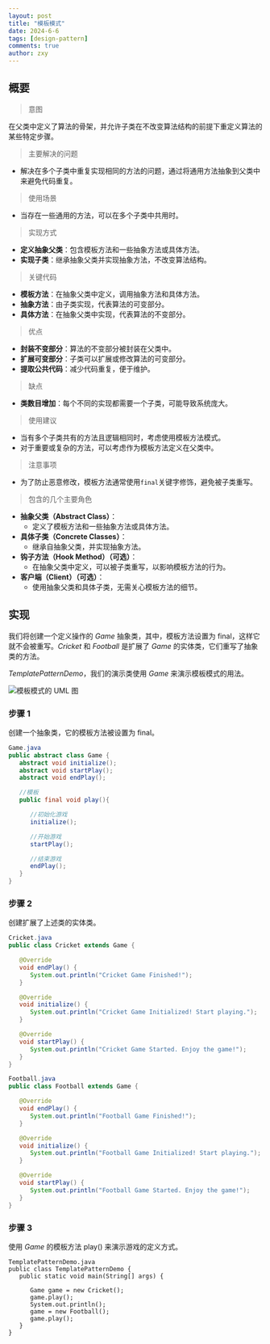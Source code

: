 ```yaml
---
layout: post
title: "模板模式"
date: 2024-6-6
tags: [design-pattern]
comments: true
author: zxy
---
```


## 概要

> 意图

在父类中定义了算法的骨架，并允许子类在不改变算法结构的前提下重定义算法的某些特定步骤。

> 主要解决的问题

- 解决在多个子类中重复实现相同的方法的问题，通过将通用方法抽象到父类中来避免代码重复。

> 使用场景

- 当存在一些通用的方法，可以在多个子类中共用时。

> 实现方式

- **定义抽象父类**：包含模板方法和一些抽象方法或具体方法。
- **实现子类**：继承抽象父类并实现抽象方法，不改变算法结构。

> 关键代码

- **模板方法**：在抽象父类中定义，调用抽象方法和具体方法。
- **抽象方法**：由子类实现，代表算法的可变部分。
- **具体方法**：在抽象父类中实现，代表算法的不变部分。

> 优点

- **封装不变部分**：算法的不变部分被封装在父类中。
- **扩展可变部分**：子类可以扩展或修改算法的可变部分。
- **提取公共代码**：减少代码重复，便于维护。

> 缺点

- **类数目增加**：每个不同的实现都需要一个子类，可能导致系统庞大。

> 使用建议

- 当有多个子类共有的方法且逻辑相同时，考虑使用模板方法模式。
- 对于重要或复杂的方法，可以考虑作为模板方法定义在父类中。

> 注意事项

- 为了防止恶意修改，模板方法通常使用`final`关键字修饰，避免被子类重写。

> 包含的几个主要角色

- **抽象父类（Abstract Class）**：
  - 定义了模板方法和一些抽象方法或具体方法。
- **具体子类（Concrete Classes）**：
  - 继承自抽象父类，并实现抽象方法。
- **钩子方法（Hook Method）（可选）**：
  - 在抽象父类中定义，可以被子类重写，以影响模板方法的行为。
- **客户端（Client）（可选）**：
  - 使用抽象父类和具体子类，无需关心模板方法的细节。

## 实现

我们将创建一个定义操作的 _Game_ 抽象类，其中，模板方法设置为 final，这样它就不会被重写。_Cricket_ 和 _Football_ 是扩展了 _Game_ 的实体类，它们重写了抽象类的方法。

_TemplatePatternDemo_，我们的演示类使用 _Game_ 来演示模板模式的用法。

![模板模式的 UML 图](https://www.runoob.com/wp-content/uploads/2014/08/template_pattern_uml_diagram.jpg)

### 步骤 1

创建一个抽象类，它的模板方法被设置为 final。

```java
Game.java
public abstract class Game {
   abstract void initialize();
   abstract void startPlay();
   abstract void endPlay();

   //模板
   public final void play(){

      //初始化游戏
      initialize();

      //开始游戏
      startPlay();

      //结束游戏
      endPlay();
   }
}
```

### 步骤 2

创建扩展了上述类的实体类。

```java
Cricket.java
public class Cricket extends Game {

   @Override
   void endPlay() {
      System.out.println("Cricket Game Finished!");
   }

   @Override
   void initialize() {
      System.out.println("Cricket Game Initialized! Start playing.");
   }

   @Override
   void startPlay() {
      System.out.println("Cricket Game Started. Enjoy the game!");
   }
}

Football.java
public class Football extends Game {

   @Override
   void endPlay() {
      System.out.println("Football Game Finished!");
   }

   @Override
   void initialize() {
      System.out.println("Football Game Initialized! Start playing.");
   }

   @Override
   void startPlay() {
      System.out.println("Football Game Started. Enjoy the game!");
   }
}
```

### 步骤 3

使用 _Game_ 的模板方法 play() 来演示游戏的定义方式。

```
TemplatePatternDemo.java
public class TemplatePatternDemo {
   public static void main(String[] args) {

      Game game = new Cricket();
      game.play();
      System.out.println();
      game = new Football();
      game.play();
   }
}
```
